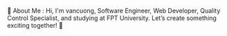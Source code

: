 👋 About Me :
Hi, I'm vancuong, Software Engineer, Web Developer, Quality Control Specialist, and studying at FPT University. Let’s create something exciting together! 🌟
